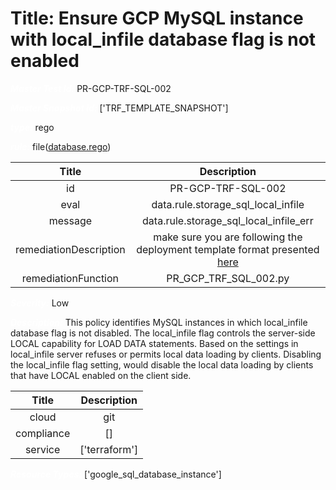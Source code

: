 



# Title: Ensure GCP MySQL instance with local_infile database flag is not enabled


***<font color="white">Master Test Id:</font>*** PR-GCP-TRF-SQL-002

***<font color="white">Master Snapshot Id:</font>*** ['TRF_TEMPLATE_SNAPSHOT']

***<font color="white">type:</font>*** rego

***<font color="white">rule:</font>*** file([database.rego])  
  
  
  
  

|Title|Description|
| :---: | :---: |
|id|PR-GCP-TRF-SQL-002|
|eval|data.rule.storage_sql_local_infile|
|message|data.rule.storage_sql_local_infile_err|
|remediationDescription|make sure you are following the deployment template format presented <a href='https://cloud.google.com/sql/docs/mysql/admin-api/rest/v1beta4/instances' target='_blank'>here</a>|
|remediationFunction|PR_GCP_TRF_SQL_002.py|


***<font color="white">Severity:</font>*** Low

***<font color="white">Description:</font>*** This policy identifies MySQL instances in which local_infile database flag is not disabled. The local_infile flag controls the server-side LOCAL capability for LOAD DATA statements. Based on the settings in local_infile server refuses or permits local data loading by clients. Disabling the local_infile flag setting, would disable the local data loading by clients that have LOCAL enabled on the client side.  
  
  

|Title|Description|
| :---: | :---: |
|cloud|git|
|compliance|[]|
|service|['terraform']|


***<font color="white">Resource Types:</font>*** ['google_sql_database_instance']


[database.rego]: https://github.com/prancer-io/prancer-compliance-test/tree/master/google/terraform/database.rego
